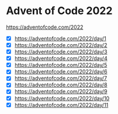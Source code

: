 # Advent of Code 2022

https://adventofcode.com/2022

- [x] https://adventofcode.com/2022/day/1
- [x] https://adventofcode.com/2022/day/2
- [x] https://adventofcode.com/2022/day/3
- [x] https://adventofcode.com/2022/day/4
- [x] https://adventofcode.com/2022/day/5
- [x] https://adventofcode.com/2022/day/6
- [x] https://adventofcode.com/2022/day/7
- [x] https://adventofcode.com/2022/day/8
- [x] https://adventofcode.com/2022/day/9
- [x] https://adventofcode.com/2022/day/10
- [x] https://adventofcode.com/2022/day/11
